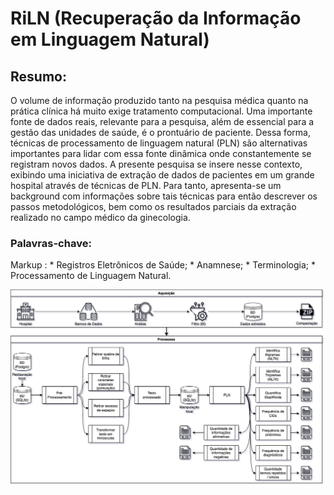# RiLN (Recuperação da Informação em Linguagem Natural) # 

## Resumo: ##
O volume de informação produzido tanto na pesquisa médica quanto na prática clínica há muito exige tratamento computacional. Uma importante fonte de dados reais, relevante para a pesquisa, além de essencial para a gestão das unidades de saúde, é o prontuário de paciente. Dessa forma, técnicas de processamento de linguagem natural (PLN) são alternativas importantes para lidar com essa fonte dinâmica onde constantemente se registram novos dados. A presente pesquisa se insere nesse contexto, exibindo uma iniciativa de extração de dados de pacientes em um grande hospital através de técnicas de PLN. Para tanto, apresenta-se um background com informações sobre tais técnicas para então descrever os passos metodológicos, bem como os resultados parciais da extração realizado no campo médico da ginecologia.

### Palavras-chave: ###
Markup :    * Registros Eletrônicos de Saúde; 
            * Anamnese; 
            * Terminologia; 
            * Processamento de Linguagem Natural.

<img src="./docs/Diagrama.png" alt="Principais processos">